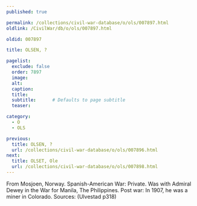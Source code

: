 ```yaml
---
published: true

permalink: /collections/civil-war-database/o/ols/007897.html
oldlink: /CivilWar/db/o/ols/007897.html

oldid: 007897

title: OLSEN, ?

pagelist:
  exclude: false
  order: 7897
  image: 
  alt:
  caption:
  title:
  subtitle:      # Defaults to page subtitle
  teaser:

category: 
  - O 
  - OLS

previous:
  title: OLSEN, ?
  url: /collections/civil-war-database/o/ols/007896.html  
next:
  title: OLSET, Ole
  url: /collections/civil-war-database/o/ols/007898.html   
---
```

From Mosjoen, Norway. Spanish-American War: Private. Was with Admiral Dewey in the War for Manila, The Philippines. Post war: In 1907, he was a miner in Colorado. Sources: (Ulvestad p318)